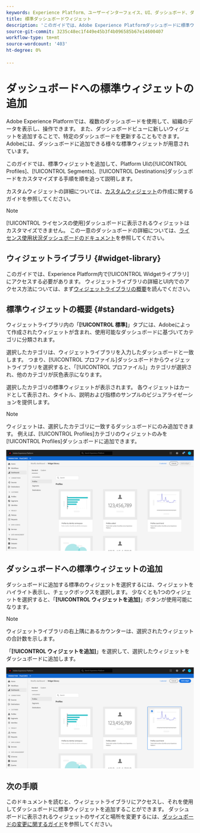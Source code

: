 ```yaml
---
keywords: Experience Platform、ユーザーインターフェイス、UI、ダッシュボード、ダッシュボード、プロファイル、セグメント、宛先、ライセンスの使用
title: 標準ダッシュボードウィジェット
description: 'このガイドでは、Adobe Experience Platformダッシュボードに標準ウィジェットを追加する手順を説明します。 '
source-git-commit: 3235c48ec1f449e45b3f4b096585b67e14600407
workflow-type: tm+mt
source-wordcount: '403'
ht-degree: 0%

---
```


# ダッシュボードへの標準ウィジェットの追加

Adobe Experience Platformでは、複数のダッシュボードを使用して、組織のデータを表示し、操作できます。 また、ダッシュボードビューに新しいウィジェットを追加することで、特定のダッシュボードを更新することもできます。 Adobeには、ダッシュボードに追加できる様々な標準ウィジェットが用意されています。

このガイドでは、標準ウィジェットを追加して、Platform UIの[!UICONTROL Profiles]、[!UICONTROL Segments]、[!UICONTROL Destinations]ダッシュボードをカスタマイズする手順を順を追って説明します。

カスタムウィジェットの詳細については、[カスタムウィジェット](custom-widgets.md)の作成に関するガイドを参照してください。

>[!NOTE]
>
>[!UICONTROL ライセンスの使用]ダッシュボードに表示されるウィジェットはカスタマイズできません。 この一意のダッシュボードの詳細については、[ライセンス使用状況ダッシュボードのドキュメント](../guides/license-usage.md)を参照してください。

## ウィジェットライブラリ {#widget-library}

このガイドでは、Experience Platform内で[!UICONTROL Widgetライブラリ]にアクセスする必要があります。 ウィジェットライブラリの詳細とUI内でのアクセス方法については、まず[ウィジェットライブラリの概要](widget-library.md)を読んでください。

## 標準ウィジェットの概要 {#standard-widgets}

ウィジェットライブラリ内の「**[!UICONTROL 標準]**」タブには、Adobeによって作成されたウィジェットが含まれ、使用可能なダッシュボードに基づいてカテゴリに分類されます。

選択したカテゴリは、ウィジェットライブラリを入力したダッシュボードと一致します。 つまり、[!UICONTROL プロファイル]ダッシュボードからウィジェットライブラリを選択すると、「[!UICONTROL プロファイル]」カテゴリが選択され、他のカテゴリが灰色表示になります。

選択したカテゴリの標準ウィジェットが表示されます。 各ウィジェットはカードとして表示され、タイトル、説明および指標のサンプルのビジュアライゼーションを提供します。

>[!NOTE]
>
>ウィジェットは、選択したカテゴリに一致するダッシュボードにのみ追加できます。 例えば、[!UICONTROL Profiles]カテゴリのウィジェットのみを[!UICONTROL Profiles]ダッシュボードに追加できます。

![](../images/customization/standard-widgets.png)

## ダッシュボードへの標準ウィジェットの追加

ダッシュボードに追加する標準のウィジェットを選択するには、ウィジェットをハイライト表示し、チェックボックスを選択します。 少なくとも1つのウィジェットを選択すると、「**[!UICONTROL ウィジェットを追加]**」ボタンが使用可能になります。

>[!NOTE]
>
>ウィジェットライブラリの右上隅にあるカウンターは、選択されたウィジェットの合計数を示します。

「**[!UICONTROL ウィジェットを追加]**」を選択して、選択したウィジェットをダッシュボードに追加します。

![](../images/customization/add-widget.png)

## 次の手順

このドキュメントを読むと、ウィジェットライブラリにアクセスし、それを使用してダッシュボードに標準ウィジェットを追加することができます。 ダッシュボードに表示されるウィジェットのサイズと場所を変更するには、[ダッシュボードの変更に関するガイド](modify.md)を参照してください。
